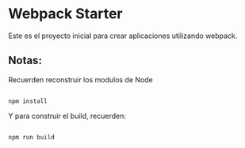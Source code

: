 # Webpack Starter 

Este es el proyecto inicial para crear
aplicaciones utilizando webpack.

## Notas:
Recuerden reconstruir los modulos de Node
```

npm install

```

Y para construir el build, recuerden:

```

npm run build

```